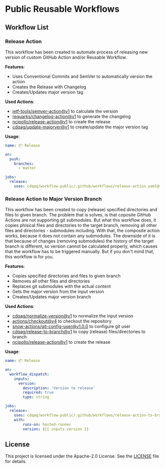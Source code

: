 # Public Reusable Workflows

## Workflow List

### Release Action

This workflow has been created to automate process of releasing new version of custom GitHub Action and/or Reusable Workflow.

**Features**:

* Uses Conventional Commits and SemVer to automatically version the action
* Creates the Release with Changelog
* Creates/Updates major version tag

**Used Actions**:

* [ietf-tools/semver-action@v1](https://github.com/ietf-tools/semver-action/tree/v1/) to calculate the version
* [requarks/changelog-action@v1](https://github.com/requarks/changelog-action/tree/v1/) to generate the changelog
* [ncipollo/release-action@v1](https://github.com/ncipollo/release-action/tree/v1/) to create the release
* [cdqag/update-majorver@v1](https://github.com/cdqag/update-majorver/tree/v1/) to create/update the major version tag

**Usage**:

```yaml
name: 📦 Release

on:
  push:
    branches:
      - master

jobs:
  release:
    uses: cdqag/workflow-public/.github/workflows/release-action.yaml@v1
```

### Release Action to Major Version Branch

This workflow has been created to copy (release) specified directories and files to given branch.
The problem that is solves, is that coposite GitHub Actions are not supporting git submodules.
But what this workflow does, it copies phisical files and directories to the target branch, removing all other files and directories - submodules including.
With that, the composite action works, because it does not contain any submodules.
The downside of it is that because of changes (removing submodules) the history of the target branch is different, so version cannot be calculated properly,
which causes that the workflow has to be triggered manually.
But if you don't mind that, this workflow is for you.

**Features**:

* Copies specified directories and files to given branch
* Removes all other files and directories
* Replaces git submodules with the actual content
* Gets the major version from the input version
* Creates/Updates major version branch

**Used Actions**:

* [cdqag/normalize-version@v1](https://github.com/cdqag/normalize-version/tree/v1/) to normalize the input version
* [actions/checkout@v4](https://github.com/actions/checkout/tree/v4/) to checkout the repository
* [snow-actions/git-config-user@v1.0.0](https://github.com/snow-actions/git-config-user/tree/v1.0.0/) to configure git user
* [cdqag/release-to-branch@v1](https://github.com/cdqag/release-to-branch/tree/v1/) to copy (release) files/directories to branch
* [ncipollo/release-action@v1](https://github.com/ncipollo/release-action/tree/v1/) to create the release

**Usage**:

```yaml
name: 📦 Release

on:
  workflow_dispatch:
    inputs:
      version:
        description: 'Version to release'
        required: true
        type: string

jobs:
  release:
    uses: cdqag/workflow-public/.github/workflows/release-action-to-branch.yaml@v1
    with:
        runs-on: hosted-runner
        version: ${{ inputs.version }}
```

## License

This project is licensed under the Apache-2.0 License. See the [LICENSE](LICENSE) file for details.
